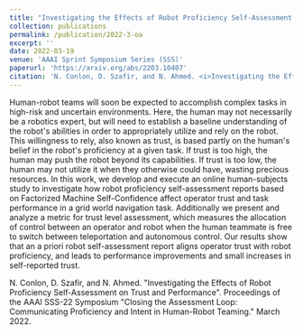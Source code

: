 ```yaml
---
title: "Investigating the Effects of Robot Proficiency Self-Assessment on Trust and Performance"
collection: publications
permalink: /publication/2022-3-oa
excerpt: ''
date: 2022-03-19
venue: 'AAAI Sprint Symposium Series (SSS)'
paperurl: 'https://arxiv.org/abs/2203.10407'
citation: 'N. Conlon, D. Szafir, and N. Ahmed. <i>Investigating the Effects of Robot Proficiency Self-Assessment on Trust and Performance.</i> Proceedings of the AAAI SSS-22 Symposium "Closing the Assessment Loop: Communicating Proficiency and Intent in Human-Robot Teaming. March 2022.'
---
```

Human-robot teams will soon be expected to accomplish complex tasks in high-risk and uncertain environments. Here, the human may not necessarily be a robotics expert, but will need to establish a baseline understanding of the robot's abilities in order to appropriately utilize and rely on the robot. This willingness to rely, also known as trust, is based partly on the human's belief in the robot's proficiency at a given task. If trust is too high, the human may push the robot beyond its capabilities. If trust is too low, the human may not utilize it when they otherwise could have, wasting precious resources. In this work, we develop and execute an online human-subjects study to investigate how robot proficiency self-assessment reports based on Factorized Machine Self-Confidence affect operator trust and task performance in a grid world navigation task. Additionally we present and analyze a metric for trust level assessment, which measures the allocation of control between an operator and robot when the human teammate is free to switch between teleportation and autonomous control. Our results show that an a priori robot self-assessment report aligns operator trust with robot proficiency, and leads to performance improvements and small increases in self-reported trust.

<!--[Download paper here](http://academicpages.github.io/files/paper3.pdf) -->

N. Conlon, D. Szafir, and N. Ahmed. "Investigating the Effects of Robot Proficiency Self-Assessment on Trust and Performance". Proceedings of the AAAI SSS-22 Symposium "Closing the Assessment Loop: Communicating Proficiency and Intent in Human-Robot Teaming." March 2022. 